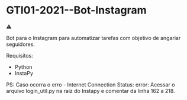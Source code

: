 # GTI01-2021--Bot-Instagram

⚠️

Bot para o Instagram para automatizar tarefas com objetivo de angariar seguidores.

Requisitos:
- Python
- InstaPy

PS: Caso ocorra o erro - Internet Connection Status: error:
Acessar o arquivo login_util.py na raiz do Instapy e comentar da linha 162 a 218.
